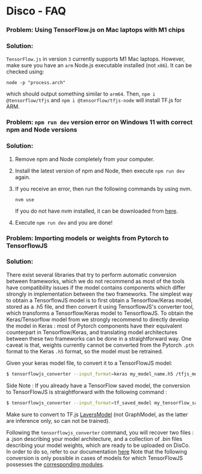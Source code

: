 # Disco - FAQ

### Problem: Using TensorFlow.js on Mac laptops with M1 chips

### Solution:

`TensorFlow.js` in version `3` currently supports M1 Mac laptops. However, make sure you have an `arm` Node.js executable installed (not `x86`). It can be checked using:

```
node -p "process.arch"
```

which should output something similar to `arm64`. Then, `npm i @tensorflow/tfjs` and `npm i @tensorflow/tfjs-node` will install TF.js for ARM.

### Problem: `npm run dev` version error on Windows 11 with correct npm and Node versions

### Solution:

1. Remove npm and Node completely from your computer.
2. Install the latest version of npm and Node, then execute `npm run dev` again.
3. If you receive an error, then run the following commands by using nvm.

   ```
   nvm use
   ```

   If you do not have nvm installed, it can be downloaded from [here](https://github.com/coreybutler/nvm-windows).

4. Execute `npm run dev` and you are done!

### Problem: Importing models or weights from Pytorch to TensorflowJS

### Solution:


There exist several libraries that try to perform automatic conversion between frameworks, which we do not recommend as most of the tools have compatibility issues if the model contains components which differ strongly in implementation between the two frameworks.
The simplest way to obtain a TensorflowJS model is to first obtain a Tensorflow/Keras model, stored as a .h5 file, and then convert it using TensorflowJS's converter tool, which transforms a Tensorflow/Keras model to TensorflowJS. To obtain the Keras/Tensorflow model from we strongly recommend to directly develop the model in Keras : most of Pytorch components have their equivalent counterpart in Tensorflow/Keras, and translating model architectures between these two frameworks can be done in a straightforward way. One caveat is that, weights currently cannot be converted from the Pytorch `.pth` format to the Keras `.h5` format, so the model must be retrained.

Given your keras model file, to convert it to a TensorFlowJS model:
```bash
$ tensorflowjs_converter --input_format=keras my_model_name.h5 /tfjs_model
```

Side Note : If you already have a TensorFlow saved model, the conversion to TensorFlowJS is straightforward with the following command :
```bash
$ tensorflowjs_converter --input_format=tf_saved_model my_tensorflow_saved_model /tmp/tfjs_model
```

Make sure to convert to TF.js [LayersModel](https://www.tensorflow.org/js/guide/models_and_layers) (not GraphModel, as the latter are inference only, so can not be trained).

Following the `tensorflowjs_converter` command, you will recover two files : a .json describing your model architecture, and a collection of .bin files describing your model weights, which are ready to be uploaded on DisCo. In order to do so, refer to our documentation [here](/TASK.md)
Note that the following conversion is only possible in cases of models for which TensorFlowJS possesses the [corresponding modules](https://js.tensorflow.org/api/latest/).




